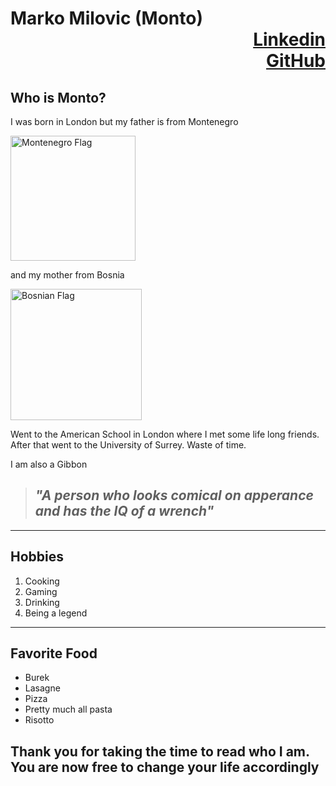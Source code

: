  # **Marko Milovic (Monto)** <div dir="rtl"> [Linkedin](https://www.linkedin.com/in/marko-milovic-5ab71220b/)  <div dir="rtl">[GitHub](https://github.com/GitMonto/hello-world)
 
## Who is Monto?

I was born in London but my father is from Montenegro 

<img src="https://www.worldatlas.com/img/flag/me-flag.jpg" alt="Montenegro Flag" width="200"/> 

and my mother from Bosnia


<img src="https://upload.wikimedia.org/wikipedia/commons/thumb/b/bf/Flag_of_Bosnia_and_Herzegovina.svg/2560px-Flag_of_Bosnia_and_Herzegovina.svg.png" alt="Bosnian Flag" width="210"/> 

Went to the American School in London where I met some life long friends. After that went to the University of Surrey. Waste of time.

I am also a Gibbon
> ## _"A person who looks comical on apperance and has the IQ of a wrench"_


---
## Hobbies
1. Cooking
2. Gaming
3. Drinking
4. Being a legend


---
## Favorite Food
- Burek
- Lasagne 
- Pizza
- Pretty much all pasta
- Risotto

## Thank you for taking the time to read who I am. You are now free to change your life accordingly 